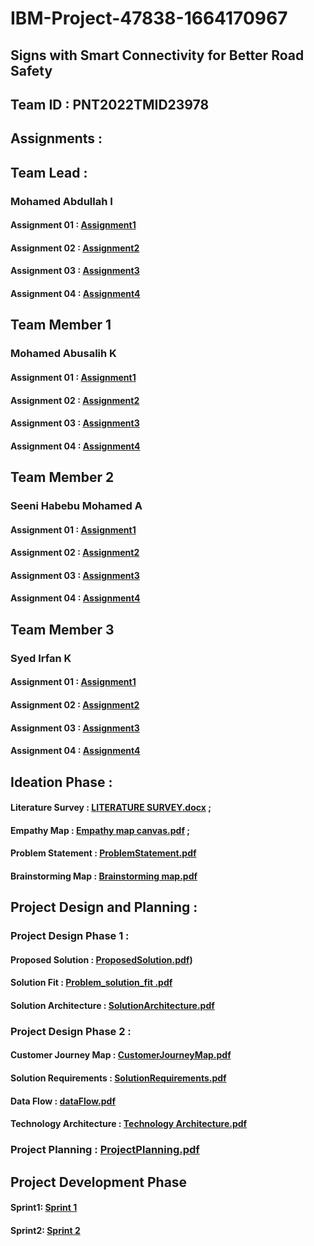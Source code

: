 # IBM-Project-47838-1664170967

## Signs with Smart Connectivity for Better Road Safety

## Team ID : PNT2022TMID23978

## Assignments :

## Team Lead :

   ### Mohamed Abdullah I

   #### Assignment 01 :   [Assignment1](https://github.com/IBM-EPBL/IBM-Project-47838-1664170967/tree/main/ASSIGNMENTS/Team%20Leader/Assignment%201/110119106008%20MOHAMED%20ABDULLAH)

   #### Assignment 02 :   [Assignment2](https://github.com/IBM-EPBL/IBM-Project-47838-1664170967/tree/main/ASSIGNMENTS/Team%20Leader/ASSIGNMENT%202)
   
   #### Assignment 03 :   [Assignment3](https://github.com/IBM-EPBL/IBM-Project-47838-1664170967/tree/main/ASSIGNMENTS/Team%20Leader/Assignment%203)
   
   #### Assignment 04 :   [Assignment4](https://github.com/IBM-EPBL/IBM-Project-47838-1664170967/tree/main/ASSIGNMENTS/Team%20Leader/Assignment%204)

## Team Member 1

   ### Mohamed Abusalih K

   #### Assignment 01 :   [Assignment1](https://github.com/IBM-EPBL/IBM-Project-47838-1664170967/tree/main/ASSIGNMENTS/Team%20Member%201/Assignment%201/110119106009%20MOHAMED%20ABUSALIH)

  #### Assignment 02 :   [Assignment2](https://github.com/IBM-EPBL/IBM-Project-47838-1664170967/tree/main/ASSIGNMENTS/Team%20Member%201/ASSIGNMENT%202)
   
  #### Assignment 03 :   [Assignment3](https://github.com/IBM-EPBL/IBM-Project-47838-1664170967/tree/main/ASSIGNMENTS/Team%20Member%201/Assignment%203)
   
  #### Assignment 04 :   [Assignment4](https://github.com/IBM-EPBL/IBM-Project-47838-1664170967/tree/main/ASSIGNMENTS/Team%20Member%201/Assignment%204)

## Team Member 2

   ### Seeni Habebu Mohamed A

   #### Assignment 01 :   [Assignment1](https://github.com/IBM-EPBL/IBM-Project-47838-1664170967/tree/main/ASSIGNMENTS/Team%20Member%202/Assignment%201/110119106025%20SEENI%20HABEBU%20MOHAMED)

  #### Assignment 02 :  [Assignment2](https://github.com/IBM-EPBL/IBM-Project-47838-1664170967/tree/main/ASSIGNMENTS/Team%20Member%202/ASSIGNMENT%202)
   
  #### Assignment 03 :  [Assignment3](https://github.com/IBM-EPBL/IBM-Project-47838-1664170967/tree/main/ASSIGNMENTS/Team%20Member%202/Assignment%203)
   
  #### Assignment 04 :  [Assignment4](https://github.com/IBM-EPBL/IBM-Project-47838-1664170967/tree/main/ASSIGNMENTS/Team%20Member%202/Assignment%204)

## Team Member 3

  ### Syed Irfan K

  #### Assignment 01 : [Assignment1](https://github.com/IBM-EPBL/IBM-Project-47838-1664170967/tree/main/ASSIGNMENTS/Team%20Member%203/Assignment%201/110119106030%20SYED%20IRFAN) 

  #### Assignment 02 : [Assignment2](https://github.com/IBM-EPBL/IBM-Project-47838-1664170967/tree/main/ASSIGNMENTS/Team%20Member%203/ASSIGNMENT%202)
   
  #### Assignment 03 : [Assignment3](https://github.com/IBM-EPBL/IBM-Project-47838-1664170967/tree/main/ASSIGNMENTS/Team%20Member%203/Assignment%203)
   
  #### Assignment 04 : [Assignment4](https://github.com/IBM-EPBL/IBM-Project-47838-1664170967/tree/main/ASSIGNMENTS/Team%20Member%203/Assignment%204)


 ## Ideation Phase :
   
   #### Literature Survey : [LITERATURE SURVEY.docx](https://github.com/IBM-EPBL/IBM-Project-47838-1664170967/blob/main/Project%20Design%20and%20planning/Ideation%20phase/LITERATURE%20SURVEY%20ON%20SMART%20SIGNS%20FOR%20BETTER%20ROAD%20SAFETY.docx) ;
			 
   #### Empathy Map       : [Empathy map canvas.pdf](https://github.com/IBM-EPBL/IBM-Project-47838-1664170967/blob/main/Project%20Design%20and%20planning/Ideation%20phase/Empathy%20map%20canvas%20for%20Signs%20with%20Smart%20Connectivity%20for%20Better%20Road%20Safety.pdf) ;
			 
   #### Problem Statement : [ProblemStatement.pdf](https://github.com/IBM-EPBL/IBM-Project-47838-1664170967/blob/main/Project%20Design%20and%20planning/Ideation%20phase/ProblemStatement.pdf)
			 
   #### Brainstorming Map : [Brainstorming map.pdf](https://github.com/IBM-EPBL/IBM-Project-47838-1664170967/blob/main/Project%20Design%20and%20planning/Ideation%20phase/Brainstorming%20map%20for%20Signs%20with%20Smart%20Connectivity%20for%20Better%20Road%20Safety.pdf)
      
 ## Project Design and Planning :
 
   ### Project Design Phase 1 :
   
   #### Proposed Solution     : [ProposedSolution.pdf](https://github.com/IBM-EPBL/IBM-Project-47838-1664170967/blob/main/Project%20Design%20and%20planning/Project%20Design%20Phase%201/Proposed%20Solution.pdf))
		  
   #### Solution Fit          : [Problem_solution_fit .pdf](https://github.com/IBM-EPBL/IBM-Project-47838-1664170967/blob/main/Project%20Design%20and%20planning/Project%20Design%20Phase%201/Problem_solution_fit%20.pdf)
		  
   #### Solution Architecture : [SolutionArchitecture.pdf](https://github.com/IBM-EPBL/IBM-Project-47838-1664170967/blob/main/Project%20Design%20and%20planning/Project%20Design%20Phase%201/SolutionArchitecture.pdf)

   ### Project Design Phase 2 : 
   
   #### Customer Journey Map  : [CustomerJourneyMap.pdf](https://github.com/IBM-EPBL/IBM-Project-47838-1664170967/blob/main/Project%20Design%20and%20planning/Project%20Design%20%20Phase%202/CustomerJourneyMap.pdf)

   
   #### Solution Requirements : [SolutionRequirements.pdf](https://github.com/IBM-EPBL/IBM-Project-47838-1664170967/blob/main/Project%20Design%20and%20planning/Project%20Design%20%20Phase%202/Solution%20Requirements.pdf)

   
   #### Data Flow		 : [dataFlow.pdf](https://github.com/IBM-EPBL/IBM-Project-47838-1664170967/blob/main/Project%20Design%20and%20planning/Project%20Design%20%20Phase%202/dataFlow.pdf)

   #### Technology Architecture  : [Technology Architecture.pdf](https://github.com/IBM-EPBL/IBM-Project-47838-1664170967/blob/main/Project%20Design%20and%20planning/Project%20Design%20%20Phase%202/Technology%20Architecture.pdf)

   ### Project Planning : [ProjectPlanning.pdf](https://github.com/IBM-EPBL/IBM-Project-47838-1664170967/blob/main/Project%20Design%20and%20planning/Project%20Planning/ProjectPlanning.pdf)

## Project Development Phase
   #### Sprint1: [Sprint 1](https://github.com/IBM-EPBL/IBM-Project-47838-1664170967/tree/main/Project%20Development%20Phase/Sprint%201)
   
   #### Sprint2: [Sprint 2](https://github.com/IBM-EPBL/IBM-Project-47838-1664170967/tree/main/Project%20Development%20Phase/Sprint%202) 



